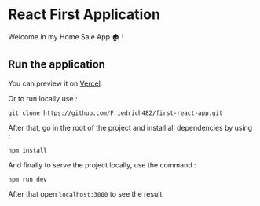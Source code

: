 # React First Application

Welcome in my Home Sale App 🏠 !

## Run the application

You can preview it on [Vercel](https://first-react-app-gamma-two.vercel.app/).

Or to run locally use :

``` code
git clone https://github.com/Friedrich482/first-react-app.git
```

After that, go in the root of the project and install all dependencies by using :

``` code
npm install
```

And finally to serve the project locally, use the command :

``` code
npm run dev
```

After that open ```localhost:3000``` to see the result.
